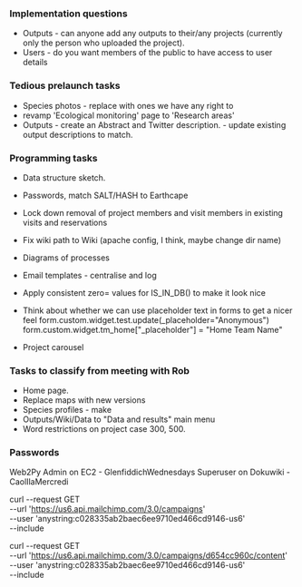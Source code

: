 ### Implementation questions

* Outputs - can anyone add any outputs to their/any projects (currently only the person who uploaded the project).
* Users - do you want members of the public to have access to user details

### Tedious prelaunch tasks 

* Species photos - replace with ones we have any right to
* revamp 'Ecological monitoring' page to 'Research areas'
 * Outputs - create an Abstract and Twitter description.
                 - update existing output descriptions to match.
 

### Programming tasks

* Data structure sketch.
* Passwords, match SALT/HASH to Earthcape
* Lock down removal of project members and visit members in existing visits and reservations
* Fix wiki path to Wiki (apache config, I think, maybe change dir name)
* Diagrams of processes
* Email templates - centralise and log
* Apply consistent zero= values for IS_IN_DB() to make it look nice
* Think about whether we can use placeholder text in forms to get a nicer feel
     form.custom.widget.test.update(_placeholder="Anonymous")
     form.custom.widget.tm_home["_placeholder"] = "Home Team Name"

* Project carousel

### Tasks to classify from meeting with Rob

 * Home page.
 * Replace maps with new versions
 * Species profiles - make
 * Outputs/Wiki/Data to "Data and results" main menu
 * Word restrictions on project case 300, 500.


### Passwords

Web2Py Admin on EC2 - GlenfiddichWednesdays
Superuser on Dokuwiki - CaolIlaMercredi

curl --request GET \
--url 'https://us6.api.mailchimp.com/3.0/campaigns' \
--user 'anystring:c028335ab2baec6ee9710ed466cd9146-us6' \
--include


curl --request GET \
--url 'https://us6.api.mailchimp.com/3.0/campaigns/d654cc960c/content' \
--user 'anystring:c028335ab2baec6ee9710ed466cd9146-us6' \
--include

